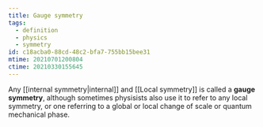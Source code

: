 ```yaml
---
title: Gauge symmetry
tags:
  - definition
  - physics
  - symmetry
id: c18acba0-88cd-48c2-bfa7-755bb15bee31
mtime: 20210701200804
ctime: 20210330155645
---
```


Any [[internal symmetry|internal]] and [[Local symmetry]] is called a **gauge symmetry**, although sometimes physisists also use it to refer to any local symmetry, or one referring to a global or local change of scale or quantum mechanical phase.
